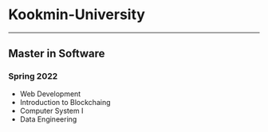 # Kookmin-University

---

## Master in Software

### Spring 2022

- Web Development
- Introduction to Blockchaing
- Computer System I
- Data Engineering
